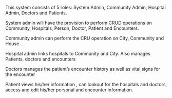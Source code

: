 This system consists of 5 roles: System Admin, Community Admin, Hospital Admin, Doctors and Patients.

System admin will have the provision to perform CRUD operations on Community, Hospitals, Person, Doctor, Patient and Encounters.  

Community admin can perform the CRU operation on City, Community and House .

Hospital admin links hospitals to Community and City. Also manages Patients, doctors and encounters

Doctors manages the patient’s encounter history as well as vital signs for the encounter

Patient views his/her information , can lookout for the hospitals and doctors, access and edit his/her personal and encounter information.










